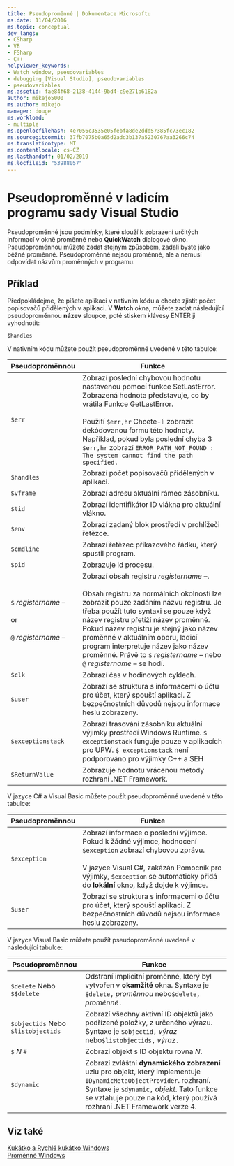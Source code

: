```yaml
---
title: Pseudoproměnné | Dokumentace Microsoftu
ms.date: 11/04/2016
ms.topic: conceptual
dev_langs:
- CSharp
- VB
- FSharp
- C++
helpviewer_keywords:
- Watch window, pseudovariables
- debugging [Visual Studio], pseudovariables
- pseudovariables
ms.assetid: fae84f68-2138-4144-9bd4-c9e271b6182a
author: mikejo5000
ms.author: mikejo
manager: douge
ms.workload:
- multiple
ms.openlocfilehash: 4e7056c3535e05febfa8de2ddd57385fc73ec182
ms.sourcegitcommit: 37fb7075b0a65d2add3b137a5230767aa3266c74
ms.translationtype: MT
ms.contentlocale: cs-CZ
ms.lasthandoff: 01/02/2019
ms.locfileid: "53988057"
---
```

# <a name="pseudovariables-in-the-visual-studio-debugger"></a>Pseudoproměnné v ladicím programu sady Visual Studio
Pseudoproměnné jsou podmínky, které slouží k zobrazení určitých informací v okně proměnné nebo **QuickWatch** dialogové okno. Pseudoproměnnou můžete zadat stejným způsobem, zadali byste jako běžné proměnné. Pseudoproměnné nejsou proměnné, ale a nemusí odpovídat názvům proměnných v programu.  
  
## <a name="example"></a>Příklad  
 Předpokládejme, že píšete aplikaci v nativním kódu a chcete zjistit počet popisovačů přidělených v aplikaci. V **Watch** okna, můžete zadat následující pseudoproměnnou **název** sloupce, poté stiskem klávesy ENTER ji vyhodnotit:  
  
`$handles`
  
 V nativním kódu můžete použít pseudoproměnné uvedené v této tabulce:  
  
|Pseudoproměnnou|Funkce|  
|--------------------|--------------|  
|`$err`|Zobrazí poslední chybovou hodnotu nastavenou pomocí funkce SetLastError. Zobrazená hodnota představuje, co by vrátila Funkce GetLastError.<br /><br /> Použití `$err,hr` Chcete-li zobrazit dekódovanou formu této hodnoty. Například, pokud byla poslední chyba 3 `$err,hr` zobrazí `ERROR_PATH_NOT_FOUND : The system cannot find the path specified.`|  
|`$handles`|Zobrazí počet popisovačů přidělených v aplikaci.|  
|`$vframe`|Zobrazí adresu aktuální rámec zásobníku.|  
|`$tid`|Zobrazí identifikátor ID vlákna pro aktuální vlákno.|  
|`$env`|Zobrazí zadaný blok prostředí v prohlížeči řetězce.|  
|`$cmdline`|Zobrazí řetězec příkazového řádku, který spustil program.|  
|`$pid`|Zobrazuje id procesu.|  
|`$` *registername –*<br /><br /> or<br /><br /> `@` *registername –*|Zobrazí obsah registru *registername –*.<br /><br /> Obsah registru za normálních okolností lze zobrazit pouze zadáním názvu registru. Je třeba použít tuto syntaxi se pouze když název registru přetíží název proměnné. Pokud název registru je stejný jako název proměnné v aktuálním oboru, ladicí program interpretuje název jako název proměnné. Právě to `$` *registername –* nebo `@` *registername –* se hodí.|  
|`$clk`|Zobrazí čas v hodinových cyklech.|  
|`$user`|Zobrazí se struktura s informacemi o účtu pro účet, který spouští aplikaci. Z bezpečnostních důvodů nejsou informace heslu zobrazeny.|  
|`$exceptionstack`|Zobrazí trasování zásobníku aktuální výjimky prostředí Windows Runtime. `$ exceptionstack` funguje pouze v aplikacích pro UPW. `$ exceptionstack` není podporováno pro výjimky C++ a SEH|  
|`$ReturnValue`|Zobrazuje hodnotu vrácenou metody rozhraní .NET Framework.|  
  
 V jazyce C# a Visual Basic můžete použít pseudoproměnné uvedené v této tabulce:  
  
|Pseudoproměnnou|Funkce|  
|--------------------|--------------|  
|`$exception`|Zobrazí informace o poslední výjimce. Pokud k žádné výjimce, hodnocení `$exception` zobrazí chybovou zprávu.<br /><br /> V jazyce Visual C#, zakázán Pomocník pro výjimky, `$exception` se automaticky přidá do **lokální** okno, když dojde k výjimce.|  
|`$user`|Zobrazí se struktura s informacemi o účtu pro účet, který spouští aplikaci. Z bezpečnostních důvodů nejsou informace heslu zobrazeny.|  
  
 V jazyce Visual Basic můžete použít pseudoproměnné uvedené v následující tabulce:  
  
|Pseudoproměnnou|Funkce|  
|--------------------|--------------|  
|`$delete` Nebo `$$delete`|Odstraní implicitní proměnné, který byl vytvořen v **okamžité** okna. Syntaxe je `$delete,` *proměnnou* nebo`$delete,` *proměnné*`.`|  
|`$objectids` Nebo `$listobjectids`|Zobrazí všechny aktivní ID objektů jako podřízené položky, z určeného výrazu. Syntaxe je `$objectid,` *výraz* nebo`$listobjectids,` *výraz*`.`|  
|`$` *N* `#`|Zobrazí objekt s ID objektu rovna *N*.|  
|`$dynamic`|Zobrazí zvláštní **dynamického zobrazení** uzlu pro objekt, který implementuje `IDynamicMetaObjectProvider`. rozhraní. Syntaxe je `$dynamic,` *objekt*. Tato funkce se vztahuje pouze na kód, který používá rozhraní .NET Framework verze 4.|  
  
## <a name="see-also"></a>Viz také  
 [Kukátko a Rychlé kukátko Windows](../debugger/watch-and-quickwatch-windows.md)   
 [Proměnné Windows](../debugger/debugger-windows.md)